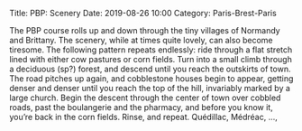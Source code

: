 Title: PBP: Scenery
Date: 2019-08-26 10:00
Category: Paris-Brest-Paris

The PBP course rolls up and down through the tiny villages of Normandy and Brittany. The scenery, while at times quite lovely, can also become tiresome. The following pattern repeats endlessly: ride through a flat stretch lined with either cow pastures or corn fields. Turn into a small climb through a deciduous (sp?) forest, and descend until you reach the outskirts of town. The road pitches up again, and cobblestone houses begin to appear, getting denser and denser until you reach the top of the hill, invariably marked by a large church. Begin the descent through the center of town over cobbled roads, past the boulangerie and the pharmacy, and before you know it, you’re back in the corn fields. Rinse, and repeat. Quédillac, Médréac, ..., 
